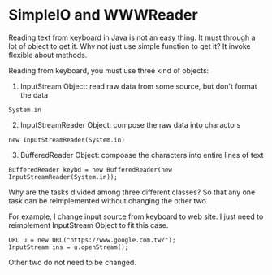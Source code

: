 # SimpleIO and WWWReader  
Reading text from keyboard in Java is not an easy thing. It must through a lot of object to get it. Why not just use simple function to get it? It invoke flexible about methods.  

Reading from keyboard, you must use three kind of objects:  
1. InputStream Object: read raw data from some source, but don't format the data  
```{java}
System.in
```
2. InputStreamReader Object: compose the raw data into charactors  
```{java}
new InputStreamReader(System.in)
```
3. BufferedReader Object: compoase the characters into entire lines of text  
```{java}
BufferedReader keybd = new BufferedReader(new InputStreamReader(System.in));
```
  
Why are the tasks divided among three different classes? So that any one task can be reimplemented without changing the other two.  

For example, I change input source from keyboard to web site. I just need to reimplement InputStream Object to fit this case.
```{java}
URL u = new URL("https://www.google.com.tw/");
InputStream ins = u.openStream();
```
Other two do not need to be changed.